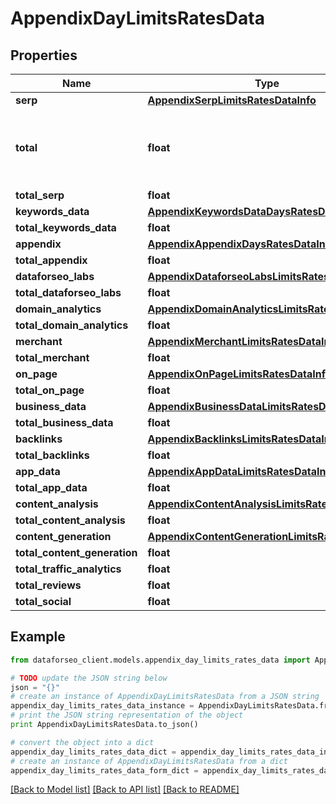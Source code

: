 # AppendixDayLimitsRatesData


## Properties

Name | Type | Description | Notes
------------ | ------------- | ------------- | -------------
**serp** | [**AppendixSerpLimitsRatesDataInfo**](AppendixSerpLimitsRatesDataInfo.md) |  | [optional] 
**total** | **float** | total amount of money deposited to your account | [optional] 
**total_serp** | **float** |  | [optional] 
**keywords_data** | [**AppendixKeywordsDataDaysRatesDataInfo**](AppendixKeywordsDataDaysRatesDataInfo.md) |  | [optional] 
**total_keywords_data** | **float** |  | [optional] 
**appendix** | [**AppendixAppendixDaysRatesDataInfo**](AppendixAppendixDaysRatesDataInfo.md) |  | [optional] 
**total_appendix** | **float** |  | [optional] 
**dataforseo_labs** | [**AppendixDataforseoLabsLimitsRatesDataInfo**](AppendixDataforseoLabsLimitsRatesDataInfo.md) |  | [optional] 
**total_dataforseo_labs** | **float** |  | [optional] 
**domain_analytics** | [**AppendixDomainAnalyticsLimitsRatesDataInfo**](AppendixDomainAnalyticsLimitsRatesDataInfo.md) |  | [optional] 
**total_domain_analytics** | **float** |  | [optional] 
**merchant** | [**AppendixMerchantLimitsRatesDataInfo**](AppendixMerchantLimitsRatesDataInfo.md) |  | [optional] 
**total_merchant** | **float** |  | [optional] 
**on_page** | [**AppendixOnPageLimitsRatesDataInfo**](AppendixOnPageLimitsRatesDataInfo.md) |  | [optional] 
**total_on_page** | **float** |  | [optional] 
**business_data** | [**AppendixBusinessDataLimitsRatesDataInfo**](AppendixBusinessDataLimitsRatesDataInfo.md) |  | [optional] 
**total_business_data** | **float** |  | [optional] 
**backlinks** | [**AppendixBacklinksLimitsRatesDataInfo**](AppendixBacklinksLimitsRatesDataInfo.md) |  | [optional] 
**total_backlinks** | **float** |  | [optional] 
**app_data** | [**AppendixAppDataLimitsRatesDataInfo**](AppendixAppDataLimitsRatesDataInfo.md) |  | [optional] 
**total_app_data** | **float** |  | [optional] 
**content_analysis** | [**AppendixContentAnalysisLimitsRatesDataInfo**](AppendixContentAnalysisLimitsRatesDataInfo.md) |  | [optional] 
**total_content_analysis** | **float** |  | [optional] 
**content_generation** | [**AppendixContentGenerationLimitsRatesDataInfo**](AppendixContentGenerationLimitsRatesDataInfo.md) |  | [optional] 
**total_content_generation** | **float** |  | [optional] 
**total_traffic_analytics** | **float** |  | [optional] 
**total_reviews** | **float** |  | [optional] 
**total_social** | **float** |  | [optional] 

## Example

```python
from dataforseo_client.models.appendix_day_limits_rates_data import AppendixDayLimitsRatesData

# TODO update the JSON string below
json = "{}"
# create an instance of AppendixDayLimitsRatesData from a JSON string
appendix_day_limits_rates_data_instance = AppendixDayLimitsRatesData.from_json(json)
# print the JSON string representation of the object
print AppendixDayLimitsRatesData.to_json()

# convert the object into a dict
appendix_day_limits_rates_data_dict = appendix_day_limits_rates_data_instance.to_dict()
# create an instance of AppendixDayLimitsRatesData from a dict
appendix_day_limits_rates_data_form_dict = appendix_day_limits_rates_data.from_dict(appendix_day_limits_rates_data_dict)
```
[[Back to Model list]](../README.md#documentation-for-models) [[Back to API list]](../README.md#documentation-for-api-endpoints) [[Back to README]](../README.md)


